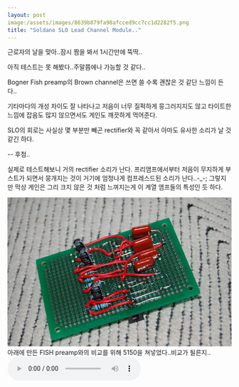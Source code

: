 ```yaml
---
layout: post
image:/assets/images/8639b879fa98afcced9cc7cc1d2282f5.png
title: "Soldano SLO Lead Channel Module.."
---
```


근로자의 날을 맞아..잠시 짬을 봐서 1시간만에 뚝딱..

아직 테스트는 못 해봤다..주말쯤에나 가능할 것 같다..

Bogner Fish preamp의 Brown channel은 쓰면 쓸 수록 괜찮은 것 같단 느낌이 든다..

기타마다의 개성 차이도 잘 나타나고 저음이 너무 질퍽하게 뭉그러지지도 않고 타이트한 느낌에
잡음도 많지 않으면서도 게인도 깨끗하게 먹어준다.

SLO의 회로는 사실상 몇 부분만 빼곤 rectifier와 꼭 같아서 아마도 유사한 소리가 날 것 같긴 하다.

-- 후첨..

실제로 테스트해보니 거의 rectifier 소리가 난다. 프리앰프에서부터 저음이 무지하게 부스트가 되면서 뭉개지는 것이 거기에 엄청나게 컴프레스드된 소리가 난다..-_-; 그렇지만 막상 게인은 그리 크지 않은 것 처럼 느껴지는게 이 계열 앰프들의 특성인 듯 하다.

![image](/assets/images/8639b879fa98afcced9cc7cc1d2282f5.png)
아래에 만든 FISH preamp와의 비교를 위해 5150을 쳐넣었다..비교가 될른지..
<audio src="/assets/images/40515c9b60c60769990fbe1a71840213.mp3" controls preload></audio>



